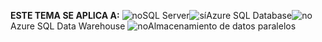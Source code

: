 <Token>**ESTE TEMA SE APLICA A:** ![no](media/no.png)SQL Server![sí](media/yes.png)Azure SQL Database![no](media/no.png)Azure SQL Data Warehouse ![no](media/no.png)Almacenamiento de datos paralelos </Token>

